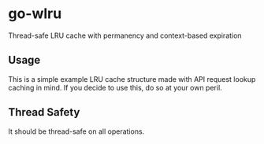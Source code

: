 # go-wlru
Thread-safe LRU cache with permanency and context-based expiration

## Usage
This is a simple example LRU cache structure made with API request lookup caching in mind. If you decide to use this, do so at your own peril.

## Thread Safety
It should be thread-safe on all operations.
